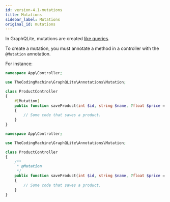 ```yaml
---
id: version-4.1-mutations
title: Mutations
sidebar_label: Mutations
original_id: mutations
---
```


In GraphQLite, mutations are created [like queries](queries.md).

To create a mutation, you must annotate a method in a controller with the `@Mutation` annotation.

For instance:

<!--DOCUSAURUS_CODE_TABS-->
<!--PHP 8+-->
```php
namespace App\Controller;

use TheCodingMachine\GraphQLite\Annotations\Mutation;

class ProductController
{
    #[Mutation]
    public function saveProduct(int $id, string $name, ?float $price = null): Product
    {
        // Some code that saves a product.
    }
}
```
<!--PHP 7+-->
```php
namespace App\Controller;

use TheCodingMachine\GraphQLite\Annotations\Mutation;

class ProductController
{
    /**
     * @Mutation
     */
    public function saveProduct(int $id, string $name, ?float $price = null): Product
    {
        // Some code that saves a product.
    }
}
```
<!--END_DOCUSAURUS_CODE_TABS-->
